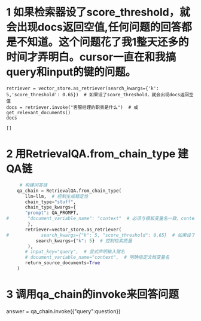 # 1 如果检索器设了score_threshold，就会出现docs返回空值,任何问题的回答都是不知道。这个问题花了我1整天还多的时间才弄明白。cursor一直在和我搞query和input的键的问题。
```
retriever = vector_store.as_retriever(search_kwargs={'k': 5,'score_threshold': 0.65})  # 如果设了score_threshold，就会出现docs返回空值
docs = retriever.invoke("客服经理的职责是什么")  # 或 get_relevant_documents()
docs

```
```
[]
```
 

 # 2 用RetrievalQA.from_chain_type 建QA链
```python
     # 构建问答链
    qa_chain = RetrievalQA.from_chain_type(
       llm=llm,  # 控制生成稳定性
       chain_type="stuff",
       chain_type_kwargs={
       "prompt": QA_PROMPT,
#       "document_variable_name": "context"  # 必须与模板变量名一致，context 的值是自动从检索器（retriever）获取并注入到 prompt 
        },
       retriever=vector_store.as_retriever(
#            search_kwargs={"k": 5, "score_threshold": 0.65}  # 如果设了score_threshold，就会出现docs返回空值
           search_kwargs={"k": 5}  # 控制检索质量
        ),
       # input_key="query",  # 显式声明输入键名
       # document_variable_name="context",  # 明确指定文档变量名
       return_source_documents=True
    )
```
# 3 调用qa_chain的invoke来回答问题
 
 
 answer = qa_chain.invoke({"query":question})